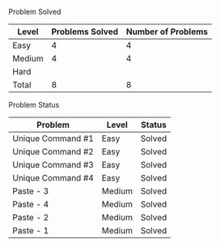 Problem Solved

|Level|Problems Solved|Number of Problems|
|-----|---------------|------------------|
|Easy|4|4
|Medium|4|4|
|Hard|
|Total|8|8|

Problem Status

|Problem|Level|Status|
|-------|-----|------|
|Unique Command #1|Easy|Solved|
|Unique Command #2|Easy|Solved|
|Unique Command #3|Easy|Solved|
|Unique Command #4|Easy|Solved|
|Paste - 3|Medium|Solved|
|Paste - 4|Medium|Solved|
|Paste - 2|Medium|Solved|
|Paste - 1|Medium|Solved|

